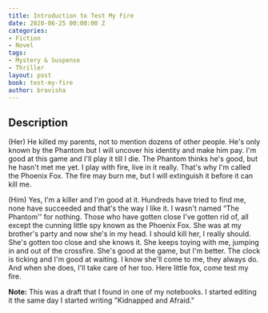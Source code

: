 ```yaml
---
title: Introduction to Test My Fire
date: 2020-06-25 00:00:00 Z
categories:
- Fiction
- Novel
tags:
- Mystery & Suspense
- Thriller
layout: post
book: test-my-fire
author: bravisha
---
```


## Description

(Her)
He killed my parents, not to mention dozens of other people. He's only known by the Phantom but I will uncover his identity and make him pay. I'm good at this game and I'll play it till I die. The Phantom thinks he's good, but he hasn't met me yet. I play with fire, live in it really. That's why I'm called the Phoenix Fox. The fire may burn me, but I will extinguish it before it can kill me.
<!--more-->
(Him)
Yes, I'm a killer and I'm good at it. Hundreds have tried to find me, none have succeeded and that's the way I like it. I wasn't named “The Phantom'' for nothing. Those who have gotten close I've gotten rid of, all except the cunning little spy known as the Phoenix Fox. She was at my brother's party and now she's in my head. I should kill her, I really should. She's gotten too close and she knows it. She keeps toying with me, jumping in and out of the crossfire. She's good at the game, but I'm better. The clock is ticking and I'm good at waiting. I know she'll come to me, they always do. And when she does, I'll take care of her too. Here little fox, come test my fire.

**Note:** This was a draft that I found in one of my notebooks. I started editing it the same day I started writing "Kidnapped and Afraid."
